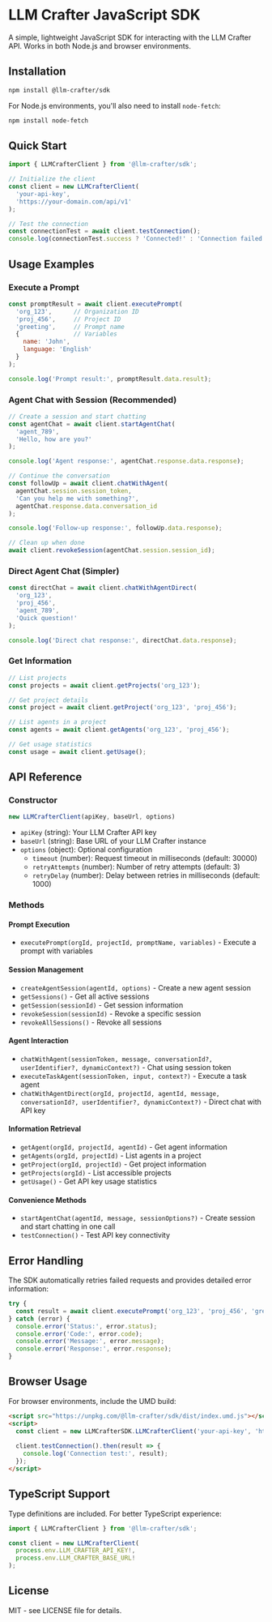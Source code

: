 # LLM Crafter JavaScript SDK

A simple, lightweight JavaScript SDK for interacting with the LLM Crafter API. Works in both Node.js and browser environments.

## Installation

```bash
npm install @llm-crafter/sdk
```

For Node.js environments, you'll also need to install `node-fetch`:

```bash
npm install node-fetch
```

## Quick Start

```javascript
import { LLMCrafterClient } from '@llm-crafter/sdk';

// Initialize the client
const client = new LLMCrafterClient(
  'your-api-key',
  'https://your-domain.com/api/v1'
);

// Test the connection
const connectionTest = await client.testConnection();
console.log(connectionTest.success ? 'Connected!' : 'Connection failed');
```

## Usage Examples

### Execute a Prompt

```javascript
const promptResult = await client.executePrompt(
  'org_123',      // Organization ID
  'proj_456',     // Project ID
  'greeting',     // Prompt name
  {               // Variables
    name: 'John',
    language: 'English'
  }
);

console.log('Prompt result:', promptResult.data.result);
```

### Agent Chat with Session (Recommended)

```javascript
// Create a session and start chatting
const agentChat = await client.startAgentChat(
  'agent_789',
  'Hello, how are you?'
);

console.log('Agent response:', agentChat.response.data.response);

// Continue the conversation
const followUp = await client.chatWithAgent(
  agentChat.session.session_token,
  'Can you help me with something?',
  agentChat.response.data.conversation_id
);

console.log('Follow-up response:', followUp.data.response);

// Clean up when done
await client.revokeSession(agentChat.session.session_id);
```

### Direct Agent Chat (Simpler)

```javascript
const directChat = await client.chatWithAgentDirect(
  'org_123',
  'proj_456', 
  'agent_789',
  'Quick question!'
);

console.log('Direct chat response:', directChat.data.response);
```

### Get Information

```javascript
// List projects
const projects = await client.getProjects('org_123');

// Get project details
const project = await client.getProject('org_123', 'proj_456');

// List agents in a project
const agents = await client.getAgents('org_123', 'proj_456');

// Get usage statistics
const usage = await client.getUsage();
```

## API Reference

### Constructor

```javascript
new LLMCrafterClient(apiKey, baseUrl, options)
```

- `apiKey` (string): Your LLM Crafter API key
- `baseUrl` (string): Base URL of your LLM Crafter instance
- `options` (object): Optional configuration
  - `timeout` (number): Request timeout in milliseconds (default: 30000)
  - `retryAttempts` (number): Number of retry attempts (default: 3)
  - `retryDelay` (number): Delay between retries in milliseconds (default: 1000)

### Methods

#### Prompt Execution
- `executePrompt(orgId, projectId, promptName, variables)` - Execute a prompt with variables

#### Session Management
- `createAgentSession(agentId, options)` - Create a new agent session
- `getSessions()` - Get all active sessions
- `getSession(sessionId)` - Get session information
- `revokeSession(sessionId)` - Revoke a specific session
- `revokeAllSessions()` - Revoke all sessions

#### Agent Interaction
- `chatWithAgent(sessionToken, message, conversationId?, userIdentifier?, dynamicContext?)` - Chat using session token
- `executeTaskAgent(sessionToken, input, context?)` - Execute a task agent
- `chatWithAgentDirect(orgId, projectId, agentId, message, conversationId?, userIdentifier?, dynamicContext?)` - Direct chat with API key

#### Information Retrieval
- `getAgent(orgId, projectId, agentId)` - Get agent information
- `getAgents(orgId, projectId)` - List agents in a project
- `getProject(orgId, projectId)` - Get project information
- `getProjects(orgId)` - List accessible projects
- `getUsage()` - Get API key usage statistics

#### Convenience Methods
- `startAgentChat(agentId, message, sessionOptions?)` - Create session and start chatting in one call
- `testConnection()` - Test API key connectivity

## Error Handling

The SDK automatically retries failed requests and provides detailed error information:

```javascript
try {
  const result = await client.executePrompt('org_123', 'proj_456', 'greeting', {});
} catch (error) {
  console.error('Status:', error.status);
  console.error('Code:', error.code);
  console.error('Message:', error.message);
  console.error('Response:', error.response);
}
```

## Browser Usage

For browser environments, include the UMD build:

```html
<script src="https://unpkg.com/@llm-crafter/sdk/dist/index.umd.js"></script>
<script>
  const client = new LLMCrafterSDK.LLMCrafterClient('your-api-key', 'https://your-domain.com/api/v1');
  
  client.testConnection().then(result => {
    console.log('Connection test:', result);
  });
</script>
```

## TypeScript Support

Type definitions are included. For better TypeScript experience:

```typescript
import { LLMCrafterClient } from '@llm-crafter/sdk';

const client = new LLMCrafterClient(
  process.env.LLM_CRAFTER_API_KEY!,
  process.env.LLM_CRAFTER_BASE_URL!
);
```

## License

MIT - see LICENSE file for details.
